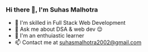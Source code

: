 ### Hi there 👋, I'm Suhas Malhotra
- 🌱 I'm skilled in Full Stack Web Development
- 💬 Ask me about DSA & web dev  😌
- 🔭 I'm an enthuiastic learner
- 📫 Contact me at suhasmalhotra2002@gmail.com

